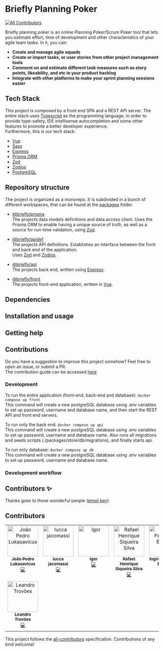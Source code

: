 # Briefly Planning Poker
<!-- ALL-CONTRIBUTORS-BADGE:START - Do not remove or modify this section -->
[![All Contributors](https://img.shields.io/badge/all_contributors-8-orange.svg?style=flat-square)](#contributors-)
<!-- ALL-CONTRIBUTORS-BADGE:END -->

Briefly planning poker is an online Planning Poker/Scrum Poker tool that lets you estimate effort, time of development and other characteristics of your agile team tasks.
In it, you can:
 - **Create and manage agile squads**
 - **Create or import tasks, or user stories from other project management tools**
 - **Comment on and estimate different task measures such as story points, likeability, and etc in your product backlog**
 - **Integrate with other platforms to make your sprint planning sessions easier**

## Tech Stack

This project is composed by a front end SPA and a REST API server. The entire stack uses [Typescript](https://www.typescriptlang.org/) as the programming language, in order to provide type-safety, IDE intellisense autocompletion and some other features to promote a better developer experience.  
Furthermore, this is our tech stack:

 - [Vue](https://vuejs.org/)
 - [Sass](https://sass-lang.com/)
 - [Express](https://expressjs.com/)
 - [Prisma ORM](https://www.prisma.io/)
 - [Zod](https://zod.dev/)
 - [Zodios](https://www.zodios.org/)
 - [PostgreSQL](https://www.postgresql.org/)

## Repository structure

The project is organized as a monorepo. It is subdivided in a bunch of different workspaces, that can be found at the [packages](./packages/) folder.

 - [@briefly/prisma](./packages/prisma/)  
The projects data models definitions and data access client. Uses the Prisma ORM to enable having a unique source of truth, as well as a source for run-time validation, using [Zod](https://zod.dev/).

- [@briefly/apidef](./packages/apidef/)  
The projects API definitions. Establishes an interface between the front and back end of the application.  
Uses [Zod](https://zod.dev/) and [Zodios](https://www.zodios.org/).

- [@briefly/api](./packages/api/)  
The projects back end, written using [Express](https://expressjs.com/).  

- [@briefly/front](./packages/front/)  
The projects front-end application, written in [Vue](https://vuejs.org/).

## Dependencies

## Installation and usage

## Getting help

## Contributions

Do you have a suggestion to improve this project somehow? Feel free to open an issue, or submit a PR.  
The contribution guide can be accessed [here](./CONTRIBUTING.md)


### Development

To run the entire application (front-end, back-end and database): `docker compose up front`  
This command will create a new postgreSQL database using .env variables to set up password, username and database name, and then start the REST API and front end servers.

To run only the back end: `docker compose up api`  
This command will create a new postgreSQL database using .env variables to set up password, username and database name. Also runs all migrations and seeds scripts (./packages/store/db/migrations), and finally starts api.

To run only database: `docker compose up db`  
This command will create a new postgreSQL database using .env variables to set up password, username and database name.

### Development workflow


## Contributors ✨

Thanks goes to these wonderful people ([emoji key](https://allcontributors.org/docs/en/emoji-key)):

## Contributors

<!-- ALL-CONTRIBUTORS-LIST:START - Do not remove or modify this section -->
<!-- prettier-ignore-start -->
<!-- markdownlint-disable -->
<table>
  <tbody>
    <tr>
      <td align="center" valign="top" width="14.28%"><a href="https://github.com/jplukas"><img src="https://avatars.githubusercontent.com/u/8060581?v=4?s=100" width="100px;" alt="João Pedro Lukasavicus"/><br /><sub><b>João Pedro Lukasavicus</b></sub></a><br /><a href="https://github.com/BrieflyPlanningPokerES23/BrieflyPlanningPoker/commits?author=jplukas" title="Code">💻</a></td>
      <td align="center" valign="top" width="14.28%"><a href="https://github.com/lulcca"><img src="https://avatars.githubusercontent.com/u/56274210?v=4?s=100" width="100px;" alt="lucca jacomassi"/><br /><sub><b>lucca jacomassi</b></sub></a><br /><a href="https://github.com/BrieflyPlanningPokerES23/BrieflyPlanningPoker/commits?author=lulcca" title="Code">💻</a></td>
      <td align="center" valign="top" width="14.28%"><a href="https://www.linkedin.com/in/igor-santos-ufabc/"><img src="https://avatars.githubusercontent.com/u/48994130?v=4?s=100" width="100px;" alt="Igor"/><br /><sub><b>Igor</b></sub></a><br /><a href="https://github.com/BrieflyPlanningPokerES23/BrieflyPlanningPoker/commits?author=igorney" title="Code">💻</a></td>
      <td align="center" valign="top" width="14.28%"><a href="http://linktree.com.br/new/RafaHenrique"><img src="https://avatars.githubusercontent.com/u/55901457?v=4?s=100" width="100px;" alt="Rafael Henrique Siqueira Silva"/><br /><sub><b>Rafael Henrique Siqueira Silva</b></sub></a><br /><a href="https://github.com/BrieflyPlanningPokerES23/BrieflyPlanningPoker/commits?author=rafaelhs-debug" title="Code">💻</a></td>
      <td align="center" valign="top" width="14.28%"><a href="https://github.com/Ingrid27"><img src="https://avatars.githubusercontent.com/u/38013208?v=4?s=100" width="100px;" alt="Ingrid Pacheco Batista"/><br /><sub><b>Ingrid Pacheco Batista</b></sub></a><br /><a href="https://github.com/BrieflyPlanningPokerES23/BrieflyPlanningPoker/commits?author=Ingrid27" title="Code">💻</a></td>
      <td align="center" valign="top" width="14.28%"><a href="https://github.com/bachiari"><img src="https://avatars.githubusercontent.com/u/58713326?v=4?s=100" width="100px;" alt="bachiari"/><br /><sub><b>bachiari</b></sub></a><br /><a href="https://github.com/BrieflyPlanningPokerES23/BrieflyPlanningPoker/commits?author=bachiari" title="Code">💻</a></td>
      <td align="center" valign="top" width="14.28%"><a href="https://github.com/lineconquista"><img src="https://avatars.githubusercontent.com/u/71647583?v=4?s=100" width="100px;" alt="Aline Conquista "/><br /><sub><b>Aline Conquista </b></sub></a><br /><a href="https://github.com/BrieflyPlanningPokerES23/BrieflyPlanningPoker/commits?author=lineconquista" title="Code">💻</a></td>
    </tr>
    <tr>
      <td align="center" valign="top" width="14.28%"><a href="https://github.com/LeTrovoes"><img src="https://avatars.githubusercontent.com/u/25932176?v=4?s=100" width="100px;" alt="Leandro Trovões"/><br /><sub><b>Leandro Trovões</b></sub></a><br /><a href="https://github.com/BrieflyPlanningPokerES23/BrieflyPlanningPoker/commits?author=LeTrovoes" title="Code">💻</a></td>
    </tr>
  </tbody>
</table>

<!-- markdownlint-restore -->
<!-- prettier-ignore-end -->

<!-- ALL-CONTRIBUTORS-LIST:END -->

This project follows the [all-contributors](https://github.com/all-contributors/all-contributors) specification. Contributions of any kind welcome!
